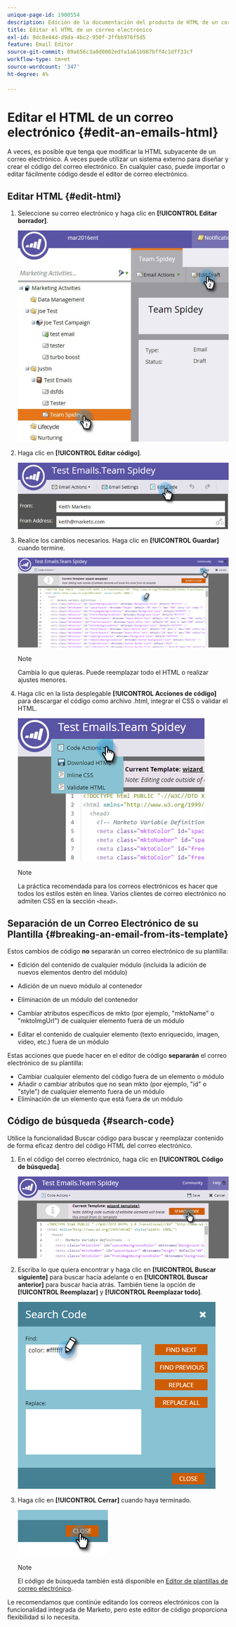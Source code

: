 ```yaml
---
unique-page-id: 1900554
description: Edición de la documentación del producto de HTML de un correo electrónico - Documentos de Marketo
title: Editar el HTML de un correo electrónico
exl-id: 9dc8e44d-d9da-4bc2-950f-3ffbb976f5d5
feature: Email Editor
source-git-commit: 09a656c3a0d0002edfa1a61b987bff4c1dff33cf
workflow-type: tm+mt
source-wordcount: '347'
ht-degree: 4%

---
```


# Editar el HTML de un correo electrónico {#edit-an-emails-html}

A veces, es posible que tenga que modificar la HTML subyacente de un correo electrónico. A veces puede utilizar un sistema externo para diseñar y crear el código del correo electrónico. En cualquier caso, puede importar o editar fácilmente código desde el editor de correo electrónico.

## Editar HTML {#edit-html}

1. Seleccione su correo electrónico y haga clic en **[!UICONTROL Editar borrador]**.

   ![](assets/teamspidey.jpg)

1. Haga clic en **[!UICONTROL Editar código]**.

   ![](assets/two-4.png)

1. Realice los cambios necesarios. Haga clic en **[!UICONTROL Guardar]** cuando termine.

   ![](assets/three-3.png)

   >[!NOTE]
   >
   >Cambia lo que quieras. Puede reemplazar todo el HTML o realizar ajustes menores.

1. Haga clic en la lista desplegable **[!UICONTROL Acciones de código]** para descargar el código como archivo .html, integrar el CSS o validar el HTML.

   ![](assets/four-2.png)

   >[!NOTE]
   >
   >La práctica recomendada para los correos electrónicos es hacer que todos los estilos estén en línea. Varios clientes de correo electrónico no admiten CSS en la sección `<head>`.

## Separación de un Correo Electrónico de su Plantilla {#breaking-an-email-from-its-template}

Estos cambios de código **no** separarán un correo electrónico de su plantilla:

* Edición del contenido de cualquier módulo (incluida la adición de nuevos elementos dentro del módulo)
* Adición de un nuevo módulo al contenedor
* Eliminación de un módulo del contenedor

* Cambiar atributos específicos de mkto (por ejemplo, &quot;mktoName&quot; o &quot;mktoImgUrl&quot;) de cualquier elemento fuera de un módulo
* Editar el contenido de cualquier elemento (texto enriquecido, imagen, vídeo, etc.) fuera de un módulo

Estas acciones que puede hacer en el editor de código **separarán** el correo electrónico de su plantilla:

* Cambiar cualquier elemento del código fuera de un elemento o módulo
* Añadir o cambiar atributos que no sean mkto (por ejemplo, &quot;id&quot; o &quot;style&quot;) de cualquier elemento fuera de un módulo
* Eliminación de un elemento que está fuera de un módulo

## Código de búsqueda {#search-code}

Utilice la funcionalidad Buscar código para buscar y reemplazar contenido de forma eficaz dentro del código HTML del correo electrónico.

1. En el código del correo electrónico, haga clic en **[!UICONTROL Código de búsqueda]**.

   ![](assets/five-2.png)

1. Escriba lo que quiera encontrar y haga clic en **[!UICONTROL Buscar siguiente]** para buscar hacia adelante o en **[!UICONTROL Buscar anterior]** para buscar hacia atrás. También tiene la opción de **[!UICONTROL Reemplazar]** y **[!UICONTROL Reemplazar todo]**.

   ![](assets/six-1.png)

1. Haga clic en **[!UICONTROL Cerrar]** cuando haya terminado.

   ![](assets/seven.png)

   >[!NOTE]
   >
   >El código de búsqueda también está disponible en [Editor de plantillas de correo electrónico](/help/marketo/product-docs/email-marketing/general/email-editor-2/create-an-email-template.md).

Le recomendamos que continúe editando los correos electrónicos con la funcionalidad integrada de Marketo, pero este editor de código proporciona flexibilidad si lo necesita.
